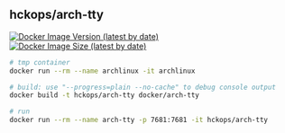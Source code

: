 ## hckops/arch-tty

[![Docker Image Version (latest by date)][image-version]][repo-url]
[![Docker Image Size (latest by date)][image-size]][repo-url]

[image-version]: https://img.shields.io/docker/v/hckops/arch-tty?sort=date&style=for-the-badge
[image-size]: https://img.shields.io/docker/image-size/hckops/arch-tty?color=orange&sort=date&style=for-the-badge
[repo-url]: https://hub.docker.com/r/hckops/arch-tty

```bash
# tmp container
docker run --rm --name archlinux -it archlinux

# build: use "--progress=plain --no-cache" to debug console output
docker build -t hckops/arch-tty docker/arch-tty

# run
docker run --rm --name arch-tty -p 7681:7681 -it hckops/arch-tty
```
